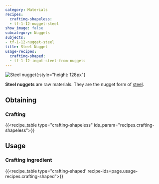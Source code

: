 ```yaml
---
category: Materials
recipes:
  crafting-shapeless:
  - tf-1-12-nugget-steel
show_image: false
subcategory: Nuggets
subjects:
- tf-1-12-nugget-steel
title: Steel Nugget
usage-recipes:
  crafting-shaped:
  - tf-1-12-ingot-steel-from-nuggets
---
```


![Steel nugget](/images/docs/1.12/thermal-foundation/nugget-steel.png){:style="height: 128px"}


**Steel nuggets** are raw materials. They are the nugget form of
[steel](../steel-ingot/).


Obtaining
---------

### Crafting
{{<recipe_table type="crafting-shapeless" ids_param="recipes.crafting-shapeless">}}


Usage
-----

### Crafting ingredient
{{<recipe_table type="crafting-shaped' recipe-ids=page.usage-recipes.crafting-shaped">}}
